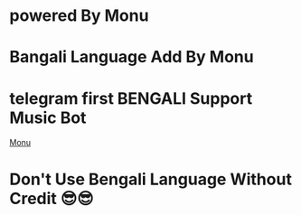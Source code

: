 # powered By Monu 
# Bangali Language Add By Monu
# telegram first BENGALI Support Music Bot
[Monu ](t.me/Monu_Gupta_01)

# **Don't Use Bengali Language Without Credit** 😎😎
